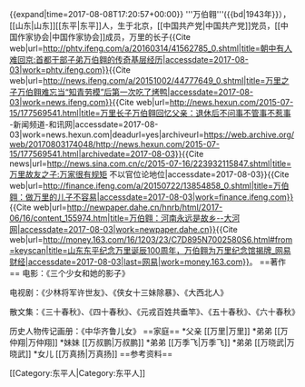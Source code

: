 {{expand|time=2017-08-08T17:20:57+00:00}}
'''万伯翱'''({{bd|1943年}}），[[山东|山东]][[东平|东平]]人，生于北京，[[中国共产党|中国共产党]]党员，[[中国作家协会|中国作家协会]]成员，万里的长子<ref>{{Cite web|url=http://phtv.ifeng.com/a/20160314/41562785_0.shtml|title=朝中有人难回京:首都干部子弟万伯翱的传奇基层经历|accessdate=2017-08-03|work=phtv.ifeng.com}}</ref><ref>{{Cite web|url=http://news.ifeng.com/a/20151002/44777649_0.shtml|title=万里之子万伯翱难忘当“知青劳模”后第一次吃了烤鸭|accessdate=2017-08-03|work=news.ifeng.com}}</ref><ref>{{Cite web|url=http://news.hexun.com/2015-07-15/177569541.html|title=万里长子万伯翱回忆父亲：退休后不问事不管事不惹事 -新闻频道-和讯网|accessdate=2017-08-03|work=news.hexun.com|deadurl=yes|archiveurl=https://web.archive.org/web/20170803174048/http://news.hexun.com/2015-07-15/177569541.html|archivedate=2017-08-03}}</ref><ref>{{Cite news|url=http://news.sina.com.cn/c/2015-07-16/223932115847.shtml|title=万里故友之子:万家很有规矩 不以官位论地位|accessdate=2017-08-03}}</ref><ref>{{Cite web|url=http://finance.ifeng.com/a/20150722/13854858_0.shtml|title=万伯翱：做万里的儿子不容易|accessdate=2017-08-03|work=finance.ifeng.com}}</ref><ref>{{Cite web|url=http://newpaper.dahe.cn/hnrb/html/2017-06/16/content_155974.htm|title=万伯翱：河南永远是故乡--大河网|accessdate=2017-08-03|work=newpaper.dahe.cn}}</ref><ref>{{Cite web|url=http://money.163.com/16/1203/23/C7D895N7002580S6.html#from=keyscan|title=山东东平纪念万里诞辰100周年，万伯翱为万里纪念馆揭牌_网易财经|accessdate=2017-08-03|last=网易|work=money.163.com}}</ref>。
==著作==
电影：《三个少女和她的影子》

电视剧：《少林将军许世友》、《侠女十三妹除暴》、《大西北人》

散文集：《三十春秋》、《四十春秋》、《元戎百姓共垂竿》、《五十春秋》、《六十春秋》

历史人物传记画册：《中华齐鲁儿女》
==家庭==
*父亲 [[万里|万里]]
*弟弟 [[万仲翔|万仲翔]]
*妹妹 [[万叔鹏|万叔鹏]]
*弟弟 [[万季飞|万季飞]]
*弟弟 [[万晓武|万晓武]]
*女儿 [[万真扬|万真扬]]
==参考资料==
<references />

[[Category:东平人|Category:东平人]]